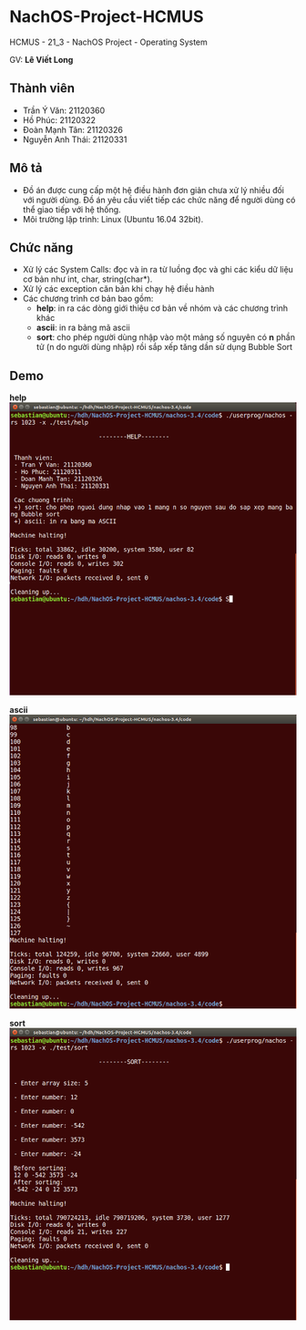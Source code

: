 # NachOS-Project-HCMUS
HCMUS - 21_3 - NachOS Project - Operating System

GV: **Lê Viết Long**

## Thành viên
- Trần Ý Văn: 21120360
- Hồ Phúc: 21120322
- Đoàn Mạnh Tân: 21120326
- Nguyễn Anh Thái: 21120331

## Mô tả
- Đồ án được cung cấp một hệ điều hành đơn giản chưa xử lý nhiều đối với người dùng. Đồ án yêu cầu viết tiếp các chức năng để người dùng
có thể giao tiếp với hệ thống.
- Môi trường lập trình: Linux (Ubuntu 16.04 32bit).

## Chức năng
- Xử lý các System Calls: đọc và in ra từ luồng đọc và ghi các kiểu dữ liệu cơ bản như int, char, string(char*).
- Xử lý các exception căn bản khi chạy hệ điều hành
- Các chương trình cơ bản bao gồm:
  * **help**: in ra các dòng giới thiệu cơ bản về nhóm và các chương trình khác
  * **ascii**: in ra bảng mã ascii
  * **sort**: cho phép người dùng nhập vào một mảng số nguyên có **n** phần tử (n do người dùng nhập) rồi sắp xếp tăng dần sử dụng Bubble Sort

## Demo
**help**
![Demo of help](./Demo/Help_Demo.png "Help Demo")

**ascii**
![Demo of ascii](./Demo/Ascii_Demo_2.png "Ascii Demo")

**sort**
![Demo of sort](./Demo/Sort_Demo.png "Sort Demo")
